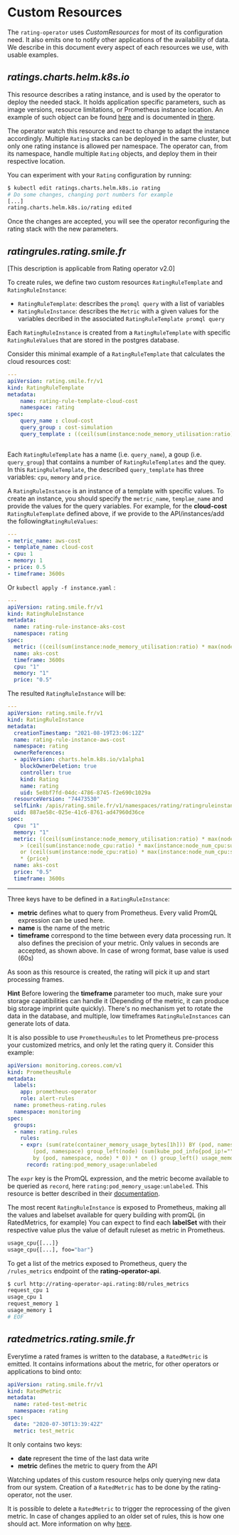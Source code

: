 # **Custom Resources**

The `rating-operator` uses *CustomResources* for most of its configuration need.
It also emits one to notify other applications of the availability of data.
We describe in this document every aspect of each resources we use, with usable examples.

## ***ratings**.charts.helm.k8s.io*

This resource describes a rating instance, and is used by the operator to deploy the needed stack.
It holds application specific parameters, such as image versions, resource limitations, or Prometheus instance location.
An example of such object can be found [here](/deploy/crds/charts.helm.k8s.io_v1alpha1_rating_cr.yaml) and is documented in [there](/documentation/CONFIGURE.md).

The operator watch this resource and react to change to adapt the instance accordingly.
Multiple `Rating` stacks can be deployed in the same cluster, but only one rating instance is allowed per namespace.
The operator can, from its namespace, handle multiple `Rating` objects, and deploy them in their respective location.

You can experiment with your `Rating` configuration by running:

```sh
$ kubectl edit ratings.charts.helm.k8s.io rating
# Do some changes, changing port numbers for example
[...]
rating.charts.helm.k8s.io/rating edited
```

Once the changes are accepted, you will see the operator reconfiguring the rating stack with the new parameters.

## ***ratingrules**.rating.smile.fr*

 [This description is applicable from Rating operator v2.0]

To create rules, we define two custom resources `RatingRuleTemplate` and `RatingRuleInstance`:

-  `RatingRuleTemplate`: describes the `promql query` with a list of variables
-  `RatingRuleInstance`: describes the `Metric` with a given values for the variables decribed in the associated `RatingRuleTemplate promql query` 

Each `RatingRuleInstance` is created from a `RatingRuleTemplate` with specific `RatingRuleValues` that are stored in the postgres database.

Consider this minimal example of a `RatingRuleTemplate` that calculates the cloud resources cost:

```yml
---
apiVersion: rating.smile.fr/v1
kind: RatingRuleTemplate
metadata: 
    name: rating-rule-template-cloud-cost
    namespace: rating
spec: 
    query_name : cloud-cost
    query_group : cost-simulation
    query_template : ((ceil(sum(instance:node_memory_utilisation:ratio) * max(node_memory_MemTotal_bytes)/(1024*1024*1024)))/{memory} > (ceil(sum(instance:node_cpu:ratio) * max(instance:node_num_cpu:sum)))/{cpu} or (ceil(sum(instance:node_cpu:ratio) * max(instance:node_num_cpu:sum)))/{cpu}) * {price}             
    
```
Each `RatingRuleTemplate` has a name (i.e. `query_name`), a goup (i.e. `query_group`)  that contains a number of `RatingRuleTemplates` and the quey.
In this `RatingRuleTemplate`, the described `query_template` has three variables: `cpu`, `memory` and `price`.

A `RatingRuleInstance` is an instance of a template with specific values. To create an instance, you should specify the `metric_name`, `templae_name` and provide the values for the query variables. For example, for the **cloud-cost** `RatingRuleTemplate` defined above, if we provide to the API/instances/add the following`RatingRuleValues`:


```yml
---
- metric_name: aws-cost
- template_name: cloud-cost
- cpu: 1
- memory: 1
- price: 0.5
- timeframe: 3600s

```

Or `kubectl apply -f instance.yaml` :

```yml
---
apiVersion: rating.smile.fr/v1
kind: RatingRuleInstance
metadata:
  name: rating-rule-instance-aks-cost
  namespace: rating
spec:
  metric: ((ceil(sum(instance:node_memory_utilisation:ratio) * max(node_memory_MemTotal_bytes)/(1024*1024*1024)))/{memory} > (ceil(sum(instance:node_cpu:ratio) * max(instance:node_num_cpu:sum))) / {cpu} or (ceil(sum(instance:node_cpu:ratio) * max(instance:node_num_cpu:sum)))/{cpu}) * {price}
  name: aks-cost
  timeframe: 3600s
  cpu: "1"
  memory: "1"
  price: "0.5"

```


The resulted `RatingRuleInstance` will be:

```yml
---
apiVersion: rating.smile.fr/v1
kind: RatingRuleInstance
metadata:
  creationTimestamp: "2021-08-19T23:06:12Z"
  name: rating-rule-instance-aws-cost
  namespace: rating
  ownerReferences:
  - apiVersion: charts.helm.k8s.io/v1alpha1
    blockOwnerDeletion: true
    controller: true
    kind: Rating
    name: rating
    uid: 5e8bf7fd-04dc-4786-8745-f2e690c1029a
  resourceVersion: "74473530"
  selfLink: /apis/rating.smile.fr/v1/namespaces/rating/ratingruleinstances/rating-rule-instance-node-cost-simulation-aks-a8
  uid: 887ae58c-025e-41c6-8761-ad47960d36ce
spec:
  cpu: "1"
  memory: "1"
  metric: ((ceil(sum(instance:node_memory_utilisation:ratio) * max(node_memory_MemTotal_bytes)/(1024*1024*1024)))/{memory}
    > (ceil(sum(instance:node_cpu:ratio) * max(instance:node_num_cpu:sum))) / {cpu}
    or (ceil(sum(instance:node_cpu:ratio) * max(instance:node_num_cpu:sum)))/{cpu})
    * {price}
  name: aks-cost
  price: "0.5"
  timeframe: 3600s

```

----

Three keys have to be defined in a `RatingRuleInstance`:

- **metric** defines what to query from Prometheus. Every valid PromQL expression can be used here.
- **name** is the name of the metric
- **timeframe** correspond to the time between every data processing run. It also defines the precision of your metric. Only values in seconds are accepted, as shown above. In case of wrong format, base value is used (60s)

As soon as this resource is created, the rating will pick it up and start processing frames.

**Hint** Before lowering the **timeframe** parameter too much, make sure your storage capatibilities can handle it (Depending of the metric, it can produce big storage imprint quite quickly). There's no mechanism yet to rotate the data in the database, and multiple, low timeframes `RatingRuleInstances` can generate lots of data.

It is also possible to use `PrometheusRules` to let Prometheus pre-process your customized metrics, and only let the rating query it.
Consider this example:
```yaml
apiVersion: monitoring.coreos.com/v1
kind: PrometheusRule
metadata:
  labels:
    app: prometheus-operator
    role: alert-rules
  name: prometheus-rating.rules
  namespace: monitoring
spec:
  groups:
  - name: rating.rules
    rules:
    - expr: (sum(rate(container_memory_usage_bytes[1h])) BY (pod, namespace) + on
        (pod, namespace) group_left(node) (sum(kube_pod_info{pod_ip!="",node!="",host_ip!=""})
        by (pod, namespace, node) * 0)) * on () group_left() usage_memory
      record: rating:pod_memory_usage:unlabeled
```

The `expr` key is the PromQL expression, and the metric become available to be queried as `record`, here `rating:pod_memory_usage:unlabeled`.
This resource is better described in their [documentation](https://prometheus.io/docs/prometheus/latest/configuration/alerting_rules/).


The most recent `RatingRuleInstance` is exposed to Prometheus, making all the values and labelset available for query building with promQL (in RatedMetrics, for example)
You can expect to find each **labelSet** with their respective value plus the value of default ruleset as metric in Prometheus.
```sh
usage_cpu{[...]}
usage_cpu{[...], foo="bar"}
```

To get a list of the metrics exposed to Prometheus, query the `/rules_metrics` endpoint of the **rating-operator-api**.

```sh
$ curl http://rating-operator-api.rating:80/rules_metrics
request_cpu 1
usage_cpu 1
request_memory 1
usage_memory 1
# EOF
```




## *ratedmetrics.rating.smile.fr*

Everytime a rated frames is written to the database, a `RatedMetric` is emitted.
It contains informations about the metric, for other operators or applications to bind onto:

```yaml
apiVersion: rating.smile.fr/v1
kind: RatedMetric
metadata:
  name: rated-test-metric
  namespace: rating
spec:
  date: "2020-07-30T13:39:42Z"
  metric: test_metric
```

It only contains two keys:

- **date** represent the time of the last data write
- **metric** defines the metric to query from the API

Watching updates of this custom resource helps only querying new data from our system.
Creation of a `RatedMetric` has to be done by the rating-operator, not the user.

It is possible to delete a `RatedMetric` to trigger the reprocessing of the given metric.
In case of changes applied to an older set of rules, this is how one should act. More information on why [here](/documentation/FEATURES.md).
